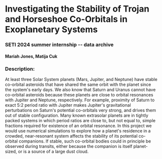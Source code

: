 # Investigating the Stability of Trojan and Horseshoe Co-Orbitals in Exoplanetary Systems
### SETI 2024 summer internship -- data archive

#### Mariah Jones, Matija Cuk

### Description:
At least three Solar System planets (Mars, Jupiter, and Neptune) have stable co-orbital asteroids that have shared the same orbit with the planet since the system's early days. We also know that Saturn and Uranus cannot have co-orbital asteroids because these planets are close to orbital resonances with Jupiter and Neptune, respectively. For example, proximity of Saturn to exact 5:2 period ratio with Jupiter makes Jupiter's gravitational perturbations on Saturn's potential co-orbitals very strong, and drives them out of stable configuration. Many known extrasolar planets are in tightly packed systems in which period ratios are close to, but not equal to, simple fractions required for existence of an orbital resonance. In this project we would use numerical simulations to explore how a planet's residence in a crowded, near-resonant system affects the stability of its potential co-orbital companions. If stable, such co-orbital bodies could in principle be observed during transits, either because the companion is itself planet-sized, or is a source of a large dust cloud.


